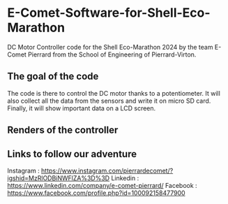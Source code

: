 # E-Comet-Software-for-Shell-Eco-Marathon
DC Motor Controller code for the Shell Eco-Marathon 2024 by the team E-Comet Pierrard from the School of Engineering of Pierrard-Virton.

## The goal of the code

The code is there to control the DC motor thanks to a potentiometer. It will also collect all the data from the sensors and write it on micro SD card. Finally, it will show important data on a LCD screen.

## Renders of the controller

## Links to follow our adventure
Instagram : https://www.instagram.com/pierrardecomet/?igshid=MzRlODBiNWFlZA%3D%3D
Linkedin : https://www.linkedin.com/company/e-comet-pierrard/
Facebook : https://www.facebook.com/profile.php?id=100092158477900
